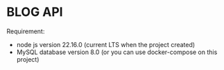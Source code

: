 # BLOG API

Requirement:
- node js version 22.16.0 (current LTS when the project created)
- MySQL database version 8.0 (or you can use docker-compose on this project)

